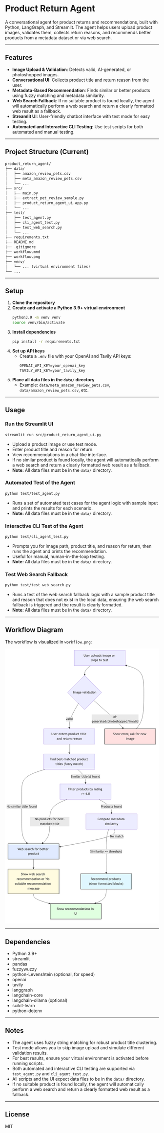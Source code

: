 # Product Return Agent

A conversational agent for product returns and recommendations, built with Python, LangGraph, and Streamlit. The agent helps users upload product images, validates them, collects return reasons, and recommends better products from a metadata dataset or via web search.

---

## Features
- **Image Upload & Validation**: Detects valid, AI-generated, or photoshopped images.
- **Conversational UI**: Collects product title and return reason from the user.
- **Metadata-Based Recommendation**: Finds similar or better products using fuzzy matching and metadata similarity.
- **Web Search Fallback**: If no suitable product is found locally, the agent will automatically perform a web search and return a clearly formatted web result as a fallback.
- **Streamlit UI**: User-friendly chatbot interface with test mode for easy testing.
- **Automated and Interactive CLI Testing**: Use test scripts for both automated and manual testing.

---

## Project Structure (Current)

```
product_return_agent/
├── data/
│   ├── amazon_review_pets.csv
│   ├── meta_amazon_review_pets.csv
│   └── ...
├── src/
│   ├── main.py
│   ├── extract_pet_review_sample.py
│   ├── product_return_agent_ui.app.py
│   └── ...
├── test/
│   ├── test_agent.py
│   ├── cli_agent_test.py
│   ├── test_web_search.py
│   └── ...
├── requirements.txt
├── README.md
├── .gitignore
├── workflow.mmd
├── workflow.png
├── venv/
│   └── ... (virtual environment files)
└── ...
```

---

## Setup

1. **Clone the repository**
2. **Create and activate a Python 3.9+ virtual environment**
   ```bash
   python3.9 -m venv venv
   source venv/bin/activate
   ```
3. **Install dependencies**
   ```bash
   pip install -r requirements.txt
   ```
4. **Set up API keys**
   - Create a `.env` file with your OpenAI and Tavily API keys:
     ```env
     OPENAI_API_KEY=your_openai_key
     TAVILY_API_KEY=your_tavily_key
     ```
5. **Place all data files in the `data/` directory**
   - Example: `data/meta_amazon_review_pets.csv`, `data/amazon_review_pets.csv`, etc.

---

## Usage

### **Run the Streamlit UI**
```bash
streamlit run src/product_return_agent_ui.py
```
- Upload a product image or use test mode.
- Enter product title and reason for return.
- View recommendations in a chat-like interface.
- If no similar product is found locally, the agent will automatically perform a web search and return a clearly formatted web result as a fallback.
- **Note:** All data files must be in the `data/` directory.

### **Automated Test of the Agent**
```bash
python test/test_agent.py
```
- Runs a set of automated test cases for the agent logic with sample input and prints the results for each scenario.
- **Note:** All data files must be in the `data/` directory.

### **Interactive CLI Test of the Agent**
```bash
python test/cli_agent_test.py
```
- Prompts you for image path, product title, and reason for return, then runs the agent and prints the recommendation.
- Useful for manual, human-in-the-loop testing.
- **Note:** All data files must be in the `data/` directory.

### **Test Web Search Fallback**
```bash
python test/test_web_search.py
```
- Runs a test of the web search fallback logic with a sample product title and reason that does not exist in the local data, ensuring the web search fallback is triggered and the result is clearly formatted.
- **Note:** All data files must be in the `data/` directory.

---

## Workflow Diagram

The workflow is visualized in `workflow.png`:

![Workflow Diagram](workflow.png)

---

## Dependencies
- Python 3.9+
- streamlit
- pandas
- fuzzywuzzy
- python-Levenshtein (optional, for speed)
- openai
- tavily
- langgraph
- langchain-core
- langchain-ollama (optional)
- scikit-learn
- python-dotenv

---

## Notes
- The agent uses fuzzy string matching for robust product title clustering.
- Test mode allows you to skip image upload and simulate different validation results.
- For best results, ensure your virtual environment is activated before running scripts.
- Both automated and interactive CLI testing are supported via `test_agent.py` and `cli_agent_test.py`.
- All scripts and the UI expect data files to be in the `data/` directory.
- If no suitable product is found locally, the agent will automatically perform a web search and return a clearly formatted web result as a fallback.

---

## License
MIT 